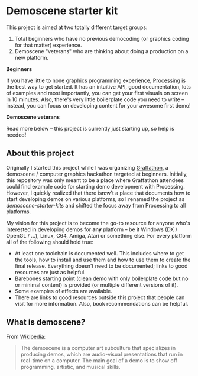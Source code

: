 # Demoscene starter kit

This project is aimed at two totally different target groups:

1. Total beginners who have no previous democoding (or graphics coding for that matter) experience.
2. Demoscene "veterans" who are thinking about doing a production on a new platform.  

**Beginners**

If you have little to none graphics programming experience, [Processing](processing/README.md) is the best way to get started. It has an intuitive API, good documentation, lots of examples and most importantly, you can get your first visuals on screen in 10 minutes. Also, there's very little boilerplate code you need to write – instead, you can focus on developing content for your awesome first demo!

**Demoscene veterans**

Read more below – this project is currently just starting up, so help is needed!

## About this project

Originally I started this project while I was organizing [Graffathon](http://graffathon.fi/in-english), a demoscene / computer graphics hackathon targeted at beginners. Initially, this repository was only meant to be a place where Graffathon attendees could find example code for starting demo development with Processing. However, I quickly realized that there isn:w't a place that documents how to start developing demos on various platforms, so I renamed the project as *demoscene-starter-kits* and shifted the focus away from Processing to all platforms.

My vision for this project is to become the go-to resource for anyone who's interested in developing demos for **any** platform – be it Windows (DX / OpenGL / ...), Linux, C64, Amiga, Atari or something else. For every platform all of the following should hold true:

- At least one toolchain is documented well. This includes where to get the tools, how to install and use them and how to use them to create the final release. Everything doesn't need to be documented; links to good resources are just as helpful.
- Barebones starting point (clean demo with only boilerplate code but no or minimal content) is provided (or multiple different versions of it).
- Some examples of effects are available.
- There are links to good resources outside this project that people can visit for more information. Also, book recommendations can be helpful.

## What is demoscene?

From [Wikipedia](http://en.wikipedia.org/wiki/Demoscene): 

> The demoscene is a computer art subculture that specializes in producing demos, which are audio-visual presentations that run in real-time on a computer. The main goal of a demo is to show off programming, artistic, and musical skills.
